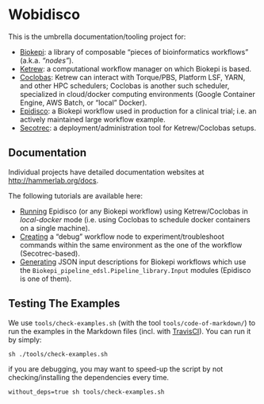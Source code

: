 Wobidisco
=========

This is the umbrella documentation/tooling project for:

- [Biokepi](https://github.com/hammerlab/biokepi): a library of composable
  “pieces of bioinformatics workflows” (a.k.a. *“nodes”*).
- [Ketrew](https://github.com/hammerlab/ketrew): a computational workflow
  manager on which Biokepi is based.
- [Coclobas](https://github.com/hammerlab/coclobas): Ketrew can interact with
  Torque/PBS, Platform LSF, YARN, and other HPC schedulers; Coclobas is another
  such scheduler, specialized in cloud/docker computing environments (Google
  Container Engine, AWS Batch, or “local” Docker).
- [Epidisco](https://github.com/hammerlab/epidisco): a Biokepi workflow used in
  production for a clinical trial; i.e. an actively maintained large workflow
  example.
- [Secotrec](https://github.com/hammerlab/secotrec): a deployment/administration
  tool for Ketrew/Coclobas setups.


Documentation
-------------

Individual projects have detailed documentation websites at
<http://hammerlab.org/docs>.

The following tutorials are available here:

- [Running](./doc/running-local.md) Epidisco (or any Biokepi workflow) using
  Ketrew/Coclobas in *local-docker* mode (i.e. using Coclobas to schedule docker
  containers on a single machine).
- [Creating](./doc/debug-workflow-node.md) a “debug” workflow node to
  experiment/troubleshoot commands within the same environment as the one of the
  workflow (Secotrec-based).
- [Generating](./doc/biokepi-input-scripts.md)
  JSON input descriptions for Biokepi workflows which use the
  `Biokepi_pipeline_edsl.Pipeline_library.Input` modules (Epidisco is one of
  them).


Testing The Examples
--------------------

We use `tools/check-examples.sh` (with the tool `tools/code-of-markdown/`) to
run the examples in the Markdown files
(incl. with [TravisCI](https://travis-ci.org/hammerlab/wobidisco)).
You can run it by simply:

    sh ./tools/check-examples.sh

if you are debugging, you may want to speed-up the script by not
checking/installing the dependencies every time.

    without_deps=true sh tools/check-examples.sh




